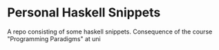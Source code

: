 # Personal Haskell Snippets

A repo consisting of some haskell snippets. Consequence of the course "Programming Paradigms" at uni
